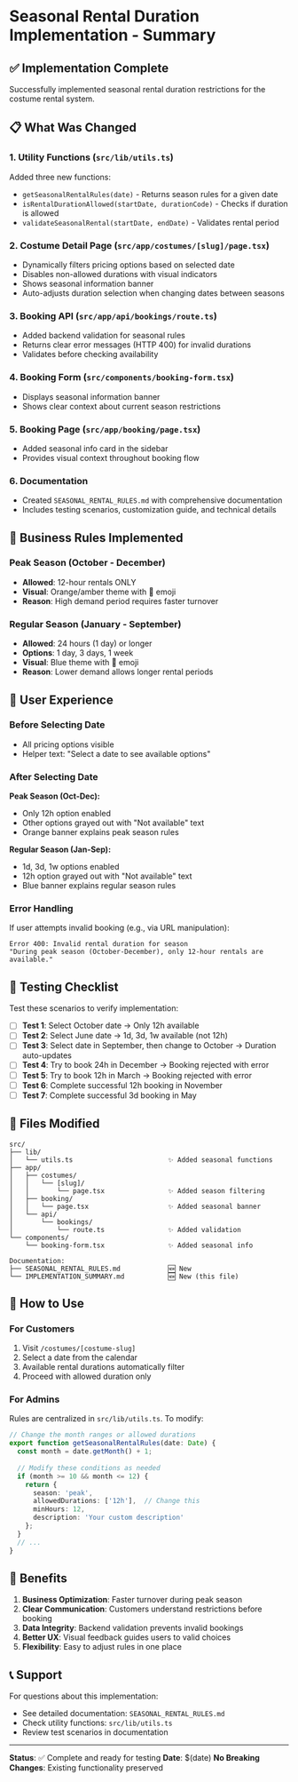 # Seasonal Rental Duration Implementation - Summary

## ✅ Implementation Complete

Successfully implemented seasonal rental duration restrictions for the costume rental system.

## 📋 What Was Changed

### 1. **Utility Functions** (`src/lib/utils.ts`)
Added three new functions:
- `getSeasonalRentalRules(date)` - Returns season rules for a given date
- `isRentalDurationAllowed(startDate, durationCode)` - Checks if duration is allowed
- `validateSeasonalRental(startDate, endDate)` - Validates rental period

### 2. **Costume Detail Page** (`src/app/costumes/[slug]/page.tsx`)
- Dynamically filters pricing options based on selected date
- Disables non-allowed durations with visual indicators
- Shows seasonal information banner
- Auto-adjusts duration selection when changing dates between seasons

### 3. **Booking API** (`src/app/api/bookings/route.ts`)
- Added backend validation for seasonal rules
- Returns clear error messages (HTTP 400) for invalid durations
- Validates before checking availability

### 4. **Booking Form** (`src/components/booking-form.tsx`)
- Displays seasonal information banner
- Shows clear context about current season restrictions

### 5. **Booking Page** (`src/app/booking/page.tsx`)
- Added seasonal info card in the sidebar
- Provides visual context throughout booking flow

### 6. **Documentation**
- Created `SEASONAL_RENTAL_RULES.md` with comprehensive documentation
- Includes testing scenarios, customization guide, and technical details

## 🎯 Business Rules Implemented

### Peak Season (October - December)
- **Allowed**: 12-hour rentals ONLY
- **Visual**: Orange/amber theme with 🎃 emoji
- **Reason**: High demand period requires faster turnover

### Regular Season (January - September)
- **Allowed**: 24 hours (1 day) or longer
- **Options**: 1 day, 3 days, 1 week
- **Visual**: Blue theme with 📅 emoji
- **Reason**: Lower demand allows longer rental periods

## 🎨 User Experience

### Before Selecting Date
- All pricing options visible
- Helper text: "Select a date to see available options"

### After Selecting Date
**Peak Season (Oct-Dec):**
- Only 12h option enabled
- Other options grayed out with "Not available" text
- Orange banner explains peak season rules

**Regular Season (Jan-Sep):**
- 1d, 3d, 1w options enabled
- 12h option grayed out with "Not available" text
- Blue banner explains regular season rules

### Error Handling
If user attempts invalid booking (e.g., via URL manipulation):
```
Error 400: Invalid rental duration for season
"During peak season (October-December), only 12-hour rentals are available."
```

## 🧪 Testing Checklist

Test these scenarios to verify implementation:

- [ ] **Test 1**: Select October date → Only 12h available
- [ ] **Test 2**: Select June date → 1d, 3d, 1w available (not 12h)
- [ ] **Test 3**: Select date in September, then change to October → Duration auto-updates
- [ ] **Test 4**: Try to book 24h in December → Booking rejected with error
- [ ] **Test 5**: Try to book 12h in March → Booking rejected with error
- [ ] **Test 6**: Complete successful 12h booking in November
- [ ] **Test 7**: Complete successful 3d booking in May

## 📁 Files Modified

```
src/
├── lib/
│   └── utils.ts                        ✨ Added seasonal functions
├── app/
│   ├── costumes/
│   │   └── [slug]/
│   │       └── page.tsx                ✨ Added season filtering
│   ├── booking/
│   │   └── page.tsx                    ✨ Added seasonal banner
│   └── api/
│       └── bookings/
│           └── route.ts                ✨ Added validation
└── components/
    └── booking-form.tsx                ✨ Added seasonal info

Documentation:
├── SEASONAL_RENTAL_RULES.md            🆕 New
└── IMPLEMENTATION_SUMMARY.md           🆕 New (this file)
```

## 🚀 How to Use

### For Customers
1. Visit `/costumes/[costume-slug]`
2. Select a date from the calendar
3. Available rental durations automatically filter
4. Proceed with allowed duration only

### For Admins
Rules are centralized in `src/lib/utils.ts`. To modify:
```typescript
// Change the month ranges or allowed durations
export function getSeasonalRentalRules(date: Date) {
  const month = date.getMonth() + 1;
  
  // Modify these conditions as needed
  if (month >= 10 && month <= 12) {
    return {
      season: 'peak',
      allowedDurations: ['12h'],  // Change this
      minHours: 12,
      description: 'Your custom description'
    };
  }
  // ...
}
```

## 🎉 Benefits

1. **Business Optimization**: Faster turnover during peak season
2. **Clear Communication**: Customers understand restrictions before booking
3. **Data Integrity**: Backend validation prevents invalid bookings
4. **Better UX**: Visual feedback guides users to valid choices
5. **Flexibility**: Easy to adjust rules in one place

## 📞 Support

For questions about this implementation:
- See detailed documentation: `SEASONAL_RENTAL_RULES.md`
- Check utility functions: `src/lib/utils.ts`
- Review test scenarios in documentation

---

**Status**: ✅ Complete and ready for testing
**Date**: $(date)
**No Breaking Changes**: Existing functionality preserved

